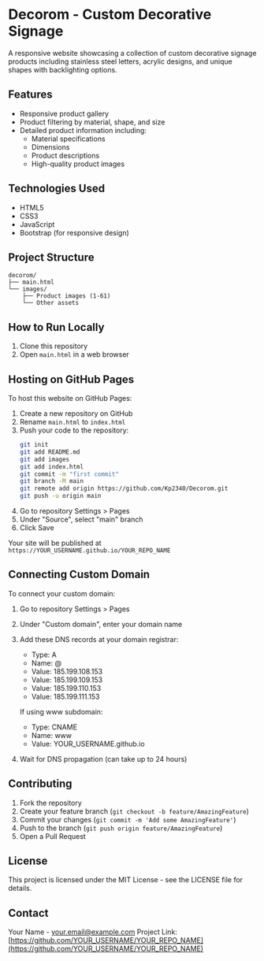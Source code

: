 # Decorom - Custom Decorative Signage

A responsive website showcasing a collection of custom decorative signage products including stainless steel letters, acrylic designs, and unique shapes with backlighting options.

## Features

- Responsive product gallery
- Product filtering by material, shape, and size
- Detailed product information including:
  - Material specifications
  - Dimensions
  - Product descriptions
  - High-quality product images

## Technologies Used

- HTML5
- CSS3
- JavaScript
- Bootstrap (for responsive design)

## Project Structure

```
decorom/
├── main.html
└── images/
    ├── Product images (1-61)
    └── Other assets
```

## How to Run Locally

1. Clone this repository
2. Open `main.html` in a web browser

## Hosting on GitHub Pages

To host this website on GitHub Pages:

1. Create a new repository on GitHub
2. Rename `main.html` to `index.html`
3. Push your code to the repository:
   ```bash
   git init
   git add README.md
   git add images
   git add index.html
   git commit -m "first commit"
   git branch -M main
   git remote add origin https://github.com/Kp2340/Decorom.git
   git push -u origin main
   ```
4. Go to repository Settings > Pages
5. Under "Source", select "main" branch
6. Click Save

Your site will be published at `https://YOUR_USERNAME.github.io/YOUR_REPO_NAME`

## Connecting Custom Domain

To connect your custom domain:

1. Go to repository Settings > Pages
2. Under "Custom domain", enter your domain name
3. Add these DNS records at your domain registrar:
   - Type: A
   - Name: @
   - Value: 185.199.108.153
   - Value: 185.199.109.153
   - Value: 185.199.110.153
   - Value: 185.199.111.153

   If using www subdomain:
   - Type: CNAME
   - Name: www
   - Value: YOUR_USERNAME.github.io

4. Wait for DNS propagation (can take up to 24 hours)

## Contributing

1. Fork the repository
2. Create your feature branch (`git checkout -b feature/AmazingFeature`)
3. Commit your changes (`git commit -m 'Add some AmazingFeature'`)
4. Push to the branch (`git push origin feature/AmazingFeature`)
5. Open a Pull Request

## License

This project is licensed under the MIT License - see the LICENSE file for details.

## Contact

Your Name - your.email@example.com
Project Link: [https://github.com/YOUR_USERNAME/YOUR_REPO_NAME](https://github.com/YOUR_USERNAME/YOUR_REPO_NAME)
